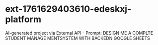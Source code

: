 # ext-1761629403610-edeskxj-platform
AI-generated project via External API - Prompt: DESIGN ME A COMPLTE STUDENT MANAGE MENTSYSTEM WITH BACKEDN GOOGLE SHEETS
